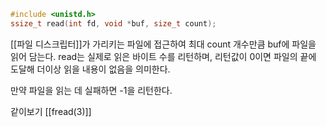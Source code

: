 ~~~c
#include <unistd.h>
ssize_t read(int fd, void *buf, size_t count);
~~~
[[파일 디스크립터]]가 가리키는 파일에 접근하여
최대 count 개수만큼 buf에 파일을 읽어 담는다.
read는 실제로 읽은 바이트 수를 리턴하며, 
리턴값이 0이면 파일의 끝에 도달해 더이상 읽을 내용이 없음을 의미한다.

만약 파일을 읽는 데 실패하면 -1을 리턴한다.

같이보기
[[fread(3)]]